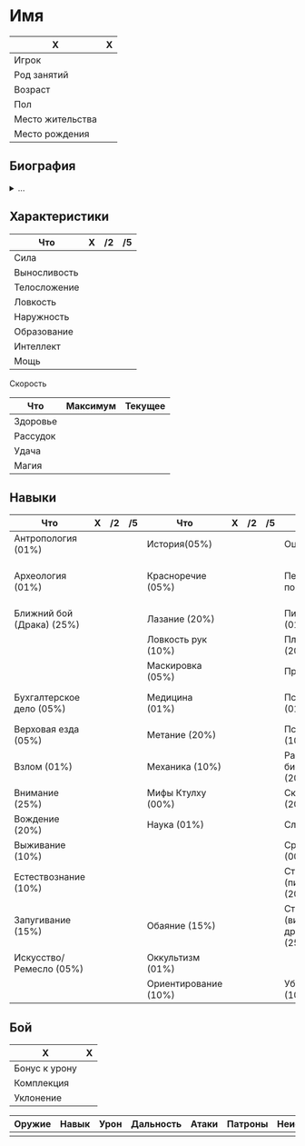 # Имя

| X | X | 
| --- | ----- | 
| Игрок |  | 
| Род занятий |  | 
| Возраст |  | 
| Пол |  | 
| Место жительства |  | 
| Место рождения |  |

## Биография

<details>
<summary>...</summary>
Отсутствует
</details>

## Характеристики

| Что | X | /2 | /5 |
| --- | ----- | --- | --- |
| Сила |  | | | 
| Выносливость |  | | |
| Телосложение |  | | | 
| Ловкость |  | | | 
| Наружность |  | | | 
| Образование |  | | | 
| Интеллект |  | | | 
| Мощь |  | | | 

Скорость

| Что | Максимум | Текущее |
| --- | -------- | ------- |
| Здоровье |||
| Рассудок |||
| Удача |||
| Магия |||

## Навыки

| Что | X | /2 | /5 | Что | X | /2 | /5 | Что | X | /2 | /5 | Что | X | /2 | /5 |
| --- | ----- | --- | --- | --- | ----- | --- | --- | --- | ----- | --- | --- | --- | ----- | --- | --- |
| Антропология (01%) |  | | | История(05%) | | | | Оценка(05%) | | | | Уклонение (1/2 лвк) | | | |
| Археология (01%) | | | | Красноречие (05%) | | | | Первая помощь (30%) | | | | Управление тяжелыми машинами (01%)  | | | |
| Ближний бой (Драка) (25%) | | | | Лазание (20%) | | | | Пилотирование (01%)| | | | Чтение следов (10%) | | | |
| | | | | Ловкость рук (10%) | | | | Плавание (20%) | | | | Электрика (10%) ||||
| | | | | Маскировка (05%) | | | | Прыжки (20%) | | | | Юриспруденция (05%) ||||
| Бухгалтерское дело (05%) | | | | Медицина (01%) | | | | Психоанализ (01%) | | | | Язык, иностранный (01%) ||||
| Верховая езда (05%) | | | | Метание (20%) | | | | Психология (10%) ||||||||
| Взлом (01%) | | | | Механика (10%) | | | | Работа в библиотеке (20%) ||||||||
| Внимание (25%) | | | | Мифы Ктулху (00%) | | | | Скрытность (20%) | | | | Язык, родной (Образование) ||||
| Вождение (20%) | | | | Наука (01%) | | | | Слух (20%) ||||||||
| Выживание (10%) | | | | | | | | Средства (00%) ||||||||
| Естествознание (10%) | | | | | | | | Стрельба (пистолет) (20%) ||||||||
| Запугивание (15%) | | | | Обаяние (15%) | | | | Стрельба (винтовки/дробовики) (25%) ||||||||
| Искусство/Ремесло (05%) | | | | Оккультизм (01%) | | | | ||||||||
| | | | | Ориентирование (10%) | | | | Убеждение (10%) ||||||||

## Бой

| X | X | 
| --- | ----- | 
| Бонус к урону |  | 
| Комплекция |  | 
| Уклонение |  |

| Оружие | Навык | Урон | Дальность | Атаки | Патроны | Неисправно |
| ------ | ----- | ---- | --------- | ----- | ------- | ---------- |
| | | | | | | |